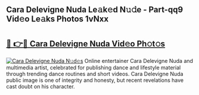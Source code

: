 ## Cara Delevigne Nuda Le𝚊k𝚎d N𝚞𝚍e - Part-qq9 Vid𝚎o Le𝚊ks Photos 1vNxx

# <h2><a href="http://fbc2ow.evod.top/?m=Cara+Delevigne+Nuda">🔗 👉🔴 Cara Delevigne Nuda Vid𝚎o Ph𝚘t𝚘s</a></h2>

[![Cara Delevigne Nuda N𝚞d𝚎s](https://i.imgur.com/8V9OHl7.gif)](http://fbc2ow.evod.top/?m=Cara+Delevigne+Nuda)
Online entertainer Cara Delevigne Nuda and multimedia artist, celebrated for publishing dance and lifestyle material through trending dance routines and short videos. Cara Delevigne Nuda public image is one of integrity and honesty, but recent revelations have cast doubt on his character. 
